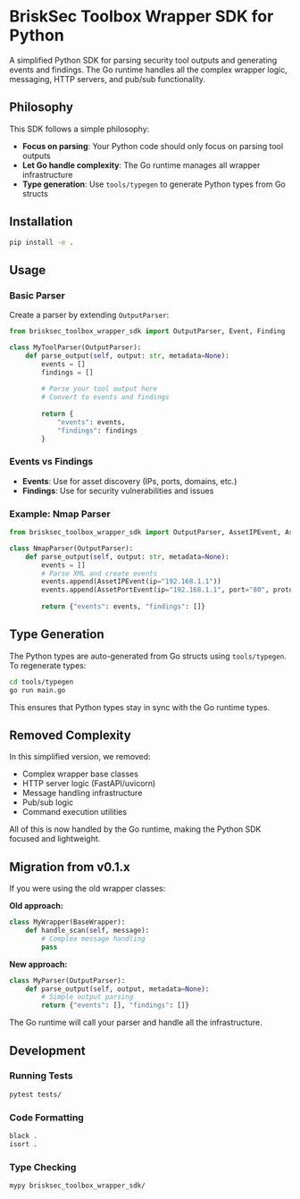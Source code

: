 # BriskSec Toolbox Wrapper SDK for Python

A simplified Python SDK for parsing security tool outputs and generating events and findings. The Go runtime handles all the complex wrapper logic, messaging, HTTP servers, and pub/sub functionality.

## Philosophy

This SDK follows a simple philosophy:
- **Focus on parsing**: Your Python code should only focus on parsing tool outputs
- **Let Go handle complexity**: The Go runtime manages all wrapper infrastructure
- **Type generation**: Use `tools/typegen` to generate Python types from Go structs

## Installation

```bash
pip install -e .
```

## Usage

### Basic Parser

Create a parser by extending `OutputParser`:

```python
from brisksec_toolbox_wrapper_sdk import OutputParser, Event, Finding

class MyToolParser(OutputParser):
    def parse_output(self, output: str, metadata=None):
        events = []
        findings = []
        
        # Parse your tool output here
        # Convert to events and findings
        
        return {
            "events": events,
            "findings": findings
        }
```

### Events vs Findings

- **Events**: Use for asset discovery (IPs, ports, domains, etc.)
- **Findings**: Use for security vulnerabilities and issues

### Example: Nmap Parser

```python
from brisksec_toolbox_wrapper_sdk import OutputParser, AssetIPEvent, AssetPortEvent

class NmapParser(OutputParser):
    def parse_output(self, output: str, metadata=None):
        events = []
        # Parse XML and create events
        events.append(AssetIPEvent(ip="192.168.1.1"))
        events.append(AssetPortEvent(ip="192.168.1.1", port="80", protocol="tcp"))
        
        return {"events": events, "findings": []}
```

## Type Generation

The Python types are auto-generated from Go structs using `tools/typegen`. To regenerate types:

```bash
cd tools/typegen
go run main.go
```

This ensures that Python types stay in sync with the Go runtime types.

## Removed Complexity

In this simplified version, we removed:
- Complex wrapper base classes
- HTTP server logic (FastAPI/uvicorn)
- Message handling infrastructure
- Pub/sub logic
- Command execution utilities

All of this is now handled by the Go runtime, making the Python SDK focused and lightweight.

## Migration from v0.1.x

If you were using the old wrapper classes:

**Old approach:**
```python
class MyWrapper(BaseWrapper):
    def handle_scan(self, message):
        # Complex message handling
        pass
```

**New approach:**
```python
class MyParser(OutputParser):
    def parse_output(self, output, metadata=None):
        # Simple output parsing
        return {"events": [], "findings": []}
```

The Go runtime will call your parser and handle all the infrastructure.

## Development

### Running Tests

```bash
pytest tests/
```

### Code Formatting

```bash
black .
isort .
```

### Type Checking

```bash
mypy brisksec_toolbox_wrapper_sdk/
```
